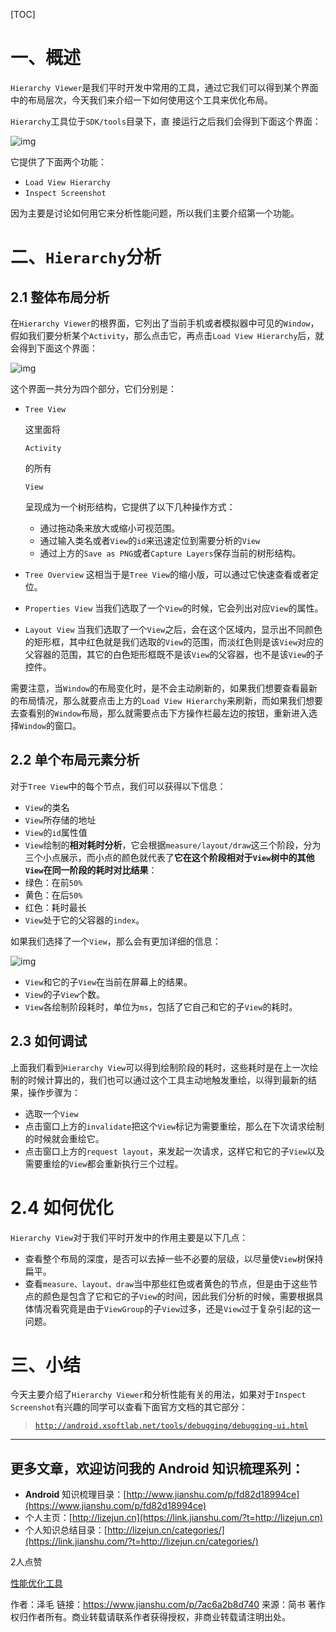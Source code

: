 [TOC]

# 一、概述

`Hierarchy Viewer`是我们平时开发中常用的工具，通过它我们可以得到某个界面中的布局层次，今天我们来介绍一下如何使用这个工具来优化布局。

`Hierarchy`工具位于`SDK/tools`目录下，直
接运行之后我们会得到下面这个界面：

![img](https://tva1.sinaimg.cn/large/008eGmZEly1gmyn7zf6gxj30xc0c1adu.jpg)


它提供了下面两个功能：



- `Load View Hierarchy`
- `Inspect Screenshot`

因为主要是讨论如何用它来分析性能问题，所以我们主要介绍第一个功能。

# 二、`Hierarchy`分析

## 2.1 整体布局分析

在`Hierarchy Viewer`的根界面，它列出了当前手机或者模拟器中可见的`Window`，假如我们要分析某个`Activity`，那么点击它，再点击`Load View Hierarchy`后，就会得到下面这个界面：

![img](https://tva1.sinaimg.cn/large/008eGmZEly1gmyn7xyptdj30xc0qfdjz.jpg)


这个界面一共分为四个部分，它们分别是：



- ```
  Tree View
  ```

  这里面将

  ```
  Activity
  ```

  的所有

  ```
  View
  ```

  呈现成为一个树形结构，它提供了以下几种操作方式：

  - 通过拖动条来放大或缩小可视范围。
  - 通过输入类名或者`View`的`id`来迅速定位到需要分析的`View`
  - 通过上方的`Save as PNG`或者`Capture Layers`保存当前的树形结构。

- `Tree Overview`
  这相当于是`Tree View`的缩小版，可以通过它快速查看或者定位。

- `Properties View`
  当我们选取了一个`View`的时候，它会列出对应`View`的属性。

- `Layout View`
  当我们选取了一个`View`之后，会在这个区域内，显示出不同颜色的矩形框，其中红色就是我们选取的`View`的范围，而淡红色则是该`View`对应的父容器的范围，其它的白色矩形框既不是该`View`的父容器，也不是该`View`的子控件。

需要注意，当`Window`的布局变化时，是不会主动刷新的，如果我们想要查看最新的布局情况，那么就要点击上方的`Load View Hierarchy`来刷新，而如果我们想要去查看别的`Window`布局，那么就需要点击下方操作栏最左边的按钮，重新进入选择`Window`的窗口。

## 2.2 单个布局元素分析

对于`Tree View`中的每个节点，我们可以获得以下信息：

- `View`的类名
- `View`所存储的地址
- `View`的`id`属性值
- `View`绘制的**相对耗时分析**，它会根据`measure/layout/draw`这三个阶段，分为三个小点展示，而小点的颜色就代表了**它在这个阶段相对于`View`树中的其他`View`在同一阶段的耗时对比结果**：
- 绿色：在前`50%`
- 黄色：在后`50%`
- 红色：耗时最长
- `View`处于它的父容器的`index`。

如果我们选择了一个`View`，那么会有更加详细的信息：

![img](https://tva1.sinaimg.cn/large/008eGmZEly1gmyn7vcdzjj30na0t2dm4.jpg)



- `View`和它的子`View`在当前在屏幕上的结果。
- `View`的子`View`个数。
- `View`各绘制阶段耗时，单位为`ms`，包括了它自己和它的子`View`的耗时。

## 2.3 如何调试

上面我们看到`Hierarchy View`可以得到绘制阶段的耗时，这些耗时是在上一次绘制的时候计算出的，我们也可以通过这个工具主动地触发重绘，以得到最新的结果，操作步骤为：

- 选取一个`View`
- 点击窗口上方的`invalidate`把这个`View`标记为需要重绘，那么在下次请求绘制的时候就会重绘它。
- 点击窗口上方的`request layout`，来发起一次请求，这样它和它的子`View`以及需要重绘的`View`都会重新执行三个过程。

# 2.4 如何优化

`Hierarchy View`对于我们平时开发中的作用主要是以下几点：

- 查看整个布局的深度，是否可以去掉一些不必要的层级，以尽量使`View`树保持扁平。
- 查看`measure、layout、draw`当中那些红色或者黄色的节点，但是由于这些节点的颜色是包含了它和它的子`View`的时间，因此我们分析的时候，需要根据具体情况看究竟是由于`ViewGroup`的子`View`过多，还是`View`过于复杂引起的这一问题。

# 三、小结

今天主要介绍了`Hierarchy Viewer`和分析性能有关的用法，如果对于`Inspect Screenshot`有兴趣的同学可以查看下面官方文档的其它部分：

> [`http://android.xsoftlab.net/tools/debugging/debugging-ui.html`](https://link.jianshu.com/?t=http://android.xsoftlab.net/tools/debugging/debugging-ui.html)

------

## 更多文章，欢迎访问我的 **Android** 知识梳理系列：

- **Android** 知识梳理目录：[http://www.jianshu.com/p/fd82d18994ce](https://www.jianshu.com/p/fd82d18994ce)
- 个人主页：[http://lizejun.cn](https://link.jianshu.com/?t=http://lizejun.cn)
- 个人知识总结目录：[http://lizejun.cn/categories/](https://link.jianshu.com/?t=http://lizejun.cn/categories/)



2人点赞



[性能优化工具]()





作者：泽毛
链接：https://www.jianshu.com/p/7ac6a2b8d740
来源：简书
著作权归作者所有。商业转载请联系作者获得授权，非商业转载请注明出处。